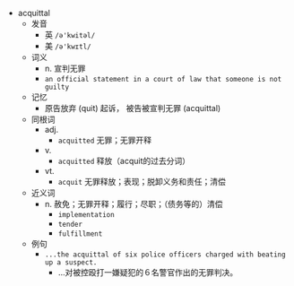 - acquittal
  - 发音
    - 英 `/ə'kwitəl/`
    - 美 `/ə'kwɪtl/`
  - 词义
    - n. 宣判无罪
    - `an official statement in a court of law that someone is not guilty`
  - 记忆
    - 原告放弃 (quit) 起诉， 被告被宣判无罪 (acquittal)
  - 同根词
    - adj.
      - `acquitted` 无罪；无罪开释
    - v.
      - `acquitted` 释放（acquit的过去分词）
    - vt.
      - `acquit` 无罪释放；表现；脱卸义务和责任；清偿
  - 近义词
    - n. 赦免；无罪开释；履行；尽职；（债务等的）清偿
      - `implementation`
      - `tender`
      - `fulfillment`
  - 例句
    - `...the acquittal of six police officers charged with beating up a suspect.`
      - …对被控殴打一嫌疑犯的６名警官作出的无罪判决。

